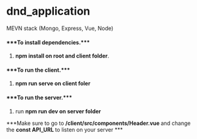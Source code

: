 # dnd_application
MEVN stack (Mongo, Express, Vue, Node)

<h4>***To install dependencies.***</h4>
<ol>
  <li><strong>npm install on root and client folder</strong>.</li>
</ol>
<h4>***To run the client.***</h4>
<ol>
  <li><strong>npm run serve on client foler</strong>
</ol>
<h4>***To run the server.***</h4>
<ol>
  <li>run <strong>npm run dev on server folder </strong></li>
</ol>

<p> ***Make sure to go to <strong> /client/src/components/Header.vue </strong> and change the <strong> const API_URL </strong>
to listen on your server ***</p>
